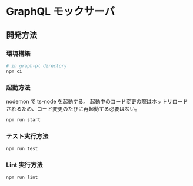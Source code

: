 # GraphQL モックサーバ

## 開発方法

### 環境構築

```bash
# in graph-pl directory
npm ci
```

### 起動方法

nodemon で ts-node を起動する。
起動中のコード変更の際はホットリロードされるため、コード変更のたびに再起動する必要はない。

```bash
npm run start
```

### テスト実行方法

```bash
npm run test
```

### Lint 実行方法

```bash
npm run lint
```
